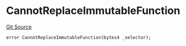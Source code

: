 # CannotReplaceImmutableFunction
[Git Source](https://github.com/thrackle-io/forte-rules-engine/blob/6b9ac124d2cb0fe47a8b5c261a1dd458067f45ea/src/protocol/economic/ruleProcessor/RuleProcessorDiamondLib.sol)


```solidity
error CannotReplaceImmutableFunction(bytes4 _selector);
```

